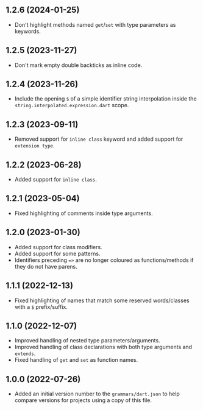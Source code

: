## 1.2.6 (2024-01-25)

- Don't highlight methods named `get`/`set` with type parameters as keywords.

## 1.2.5 (2023-11-27)

- Don't mark empty double backticks as inline code.

## 1.2.4 (2023-11-26)

- Include the opening `$` of a simple identifier string interpolation
  inside the `string.interpolated.expression.dart` scope.

## 1.2.3 (2023-09-11)

- Removed support for `inline class` keyword and
  added support for `extension type`.

## 1.2.2 (2023-06-28)

- Added support for `inline class`.

## 1.2.1 (2023-05-04)

- Fixed highlighting of comments inside type arguments.

## 1.2.0 (2023-01-30)

- Added support for class modifiers.
- Added support for some patterns.
- Identifiers preceding `=>` are no longer coloured as
  functions/methods if they do not have parens.

## 1.1.1 (2022-12-13)

- Fixed highlighting of names that match some
  reserved words/classes with a `$` prefix/suffix.

## 1.1.0 (2022-12-07)

- Improved handling of nested type parameters/arguments.
- Improved handling of class declarations with
  both type arguments and `extends`.
- Fixed handling of `get` and `set` as function names.

## 1.0.0 (2022-07-26)

- Added an initial version number to the `grammars/dart.json` to help
  compare versions for projects using a copy of this file.
